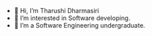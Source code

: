 - 👋 Hi, I’m Tharushi Dharmasiri
- 👀 I’m interested in Software developing.
- 🌱 I’m a Software Engineering undergraduate.

<!---
tharudew7/tharudew7 is a ✨ special ✨ repository because its `README.md` (this file) appears on your GitHub profile.
You can click the Preview link to take a look at your changes.
--->
